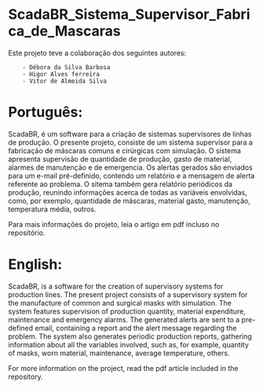 # ScadaBR_Sistema_Supervisor_Fabrica_de_Mascaras

Este projeto teve a colaboração dos seguintes autores:

        - Débora da Silva Barbosa
        - Higor Alves ferreira
        - Vitor de Almeida Silva

# Português:

ScadaBR, é um software para a criação de sistemas supervisores de linhas de produção.  O presente projeto, consiste de um sistema supervisor para a fabricação de máscaras comuns e cirúrgicas com simulação. O sistema apresenta supervisão de quantidade de produção, gasto de material, alarmes de manutenção e de emergencia. Os alertas gerados são enviados para um e-mail pré-definido, contendo um relatório e a mensagem de alerta referente ao problema. O sitema também gera relatório periódicos da produção, reunindo informações acerca de todas as variáveis envolvidas, como, por exemplo, quantidade de máscaras, material gasto, manutenção, temperatura média, outros. 

Para mais informações do projeto, leia o artigo em pdf incluso no repositório. 

# English:

ScadaBR, is a software for the creation of supervisory systems for production lines. The present project consists of a supervisory system for the manufacture of common and surgical masks with simulation. The system features supervision of production quantity, material expenditure, maintenance and emergency alarms. The generated alerts are sent to a pre-defined email, containing a report and the alert message regarding the problem. The system also generates periodic production reports, gathering information about all the variables involved, such as, for example, quantity of masks, worn material, maintenance, average temperature, others.

For more information on the project, read the pdf article included in the repository.
